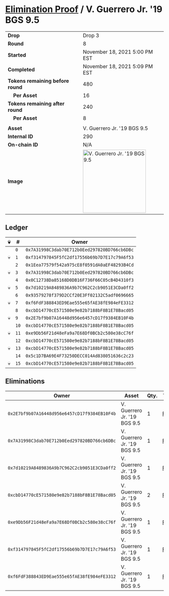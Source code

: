 # [Elimination Proof](./readme.md) / V. Guerrero Jr. &#039;19 BGS 9.5

|||
|---|---|
| **Drop** | Drop 3 |
| **Round** | 8 |
| **Started** | November 18, 2021 5:00 PM EST |
| **Completed** | November 18, 2021 5:09 PM EST |
| **Tokens remaining before round** | 480 |
| **&nbsp;&nbsp;&nbsp;&nbsp;Per Asset** | 16 |
| **Tokens remaining after round** | 240 |
| **&nbsp;&nbsp;&nbsp;&nbsp;Per Asset** | 8 |
| | |
| **Asset** | V. Guerrero Jr. &#039;19 BGS 9.5 |
| **Internal ID** | 290 |
| **On-chain ID** | N/A |
| **Image** | <img src="https://tcdn.blokpax.com/94d9199b-dc4a-4a96-8a49-a6f8eef9ddc1/22fdb57d910e6ecc3cb77b45c16f3a062230c7b794f5ba0de5333ecb1662f00e.jpg" height="200" alt="V. Guerrero Jr. &#039;19 BGS 9.5" /> |

## Ledger

| 💀 | # | Owner |
| --- | --- | --- |
|  | `0` | `0x7A31998C3dab70E712b0Eed297820BD766cb6DBc` |
| 💀 | `1` | `0xf314797845F5fC2df17556b69b7D7E17c79A6f53` |
|  | `2` | `0x1Eea77579f542a975cE8f0591dA0aEF48293B4Cd` |
| 💀 | `3` | `0x7A31998C3dab70E712b0Eed297820BD766cb6DBc` |
|  | `4` | `0x0C12738Da85168D0DB16F736F66C05cB4D4310f3` |
| 💀 | `5` | `0x7d10219A8489836A9b7C962C2cb9051E3CDa0ff2` |
|  | `6` | `0x93579278f379D2CCf20E3Ff02132C5adf0696665` |
| 💀 | `7` | `0xf6FdF388843ED9Eae555e65fAE38fE984eFE3312` |
|  | `8` | `0xcbD14770cE571580e9e82b7188bF8B1E78Bacd05` |
| 💀 | `9` | `0x2E7bf9b07A16448d956e6457cD17f9384EB10F4b` |
|  | `10` | `0xcbD14770cE571580e9e82b7188bF8B1E78Bacd05` |
| 💀 | `11` | `0xe9Db56F21d48eFa9a7E68Df0BCb2c580e38cC76f` |
|  | `12` | `0xcbD14770cE571580e9e82b7188bF8B1E78Bacd05` |
| 💀 | `13` | `0xcbD14770cE571580e9e82b7188bF8B1E78Bacd05` |
|  | `14` | `0x5c1D7BA69E4F73250DECC014Ad838051636c2c23` |
| 💀 | `15` | `0xcbD14770cE571580e9e82b7188bF8B1E78Bacd05` |


## Eliminations

| Owner | Asset | Qty. | Transaction |
| --- | --- | --- | --- |
| `0x2E7bf9b07A16448d956e6457cD17f9384EB10F4b` | V. Guerrero Jr. '19 BGS 9.5 | 1 | [Polygonscan](https://polygonscan.com/tx/0xe5b84b2ab9cdfca8a9cbb23e11c2e903a90cb1eeabe7bb0f7118ffb26775c2e5) |
| `0x7A31998C3dab70E712b0Eed297820BD766cb6DBc` | V. Guerrero Jr. '19 BGS 9.5 | 1 | [Polygonscan](https://polygonscan.com/tx/0x371186971c5981b83831eef20285515fda593430e06e8d86057a8c8211f8a03d) |
| `0x7d10219A8489836A9b7C962C2cb9051E3CDa0ff2` | V. Guerrero Jr. '19 BGS 9.5 | 1 | [Polygonscan](https://polygonscan.com/tx/0xf53b3ec65b377a42b192afda709ed9fc13fd8cf48514c526a5d092c4e8da3725) |
| `0xcbD14770cE571580e9e82b7188bF8B1E78Bacd05` | V. Guerrero Jr. '19 BGS 9.5 | 2 | [Polygonscan](https://polygonscan.com/tx/0xb0ffc1332b9867e50a7fd69f685406f26368f372837005fa986957e27d87066c) |
| `0xe9Db56F21d48eFa9a7E68Df0BCb2c580e38cC76f` | V. Guerrero Jr. '19 BGS 9.5 | 1 | [Polygonscan](https://polygonscan.com/tx/0x4dbf1dce992582bdff43f5691a7db01cbd3f768707285d6dd4fbd14a79e60852) |
| `0xf314797845F5fC2df17556b69b7D7E17c79A6f53` | V. Guerrero Jr. '19 BGS 9.5 | 1 | [Polygonscan](https://polygonscan.com/tx/0xb5f14cf43ca7cf0ae1f49ed44db16d2ee296c1933e6e4168159a646136e8e10d) |
| `0xf6FdF388843ED9Eae555e65fAE38fE984eFE3312` | V. Guerrero Jr. '19 BGS 9.5 | 1 | [Polygonscan](https://polygonscan.com/tx/0x3277d5f43398630666a105f1a47313d14581ba1c1dd42d40cc35fd785ea5f106) |
